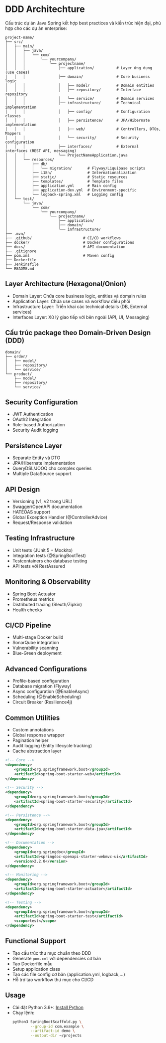 # DDD Architechture
Cấu trúc dự án Java Spring kết hợp best practices và kiến trúc hiện đại, phù hợp cho các dự án enterprise:

```
project-name/
├── src/
│   ├── main/
│   │   ├── java/
│   │   │   └── com/
│   │   │       └── yourcompany/
│   │   │           └── projectname/
│   │   │               ├── application/          # Layer ứng dụng (use cases)
│   │   │               ├── domain/               # Core business logic
│   │   │               │   ├── model/            # Domain entities
│   │   │               │   ├── repository/       # Interface repository
│   │   │               │   └── service/          # Domain services
│   │   │               ├── infrastructure/       # Technical implementation
│   │   │               │   ├── config/           # Configuration classes
│   │   │               │   ├── persistence/      # JPA/Hibernate implementation
│   │   │               │   ├── web/              # Controllers, DTOs, Mappers
│   │   │               │   └── security/         # Security configuration
│   │   │               ├── interfaces/           # External interfaces (REST API, messaging)
│   │   │               └── ProjectNameApplication.java
│   │   └── resources/
│   │       ├── db/
│   │       │   └── migration/       # Flyway/Liquibase scripts
│   │       ├── i18n/                # Internationalization
│   │       ├── static/              # Static resources
│   │       ├── templates/           # Template files
│   │       ├── application.yml      # Main config
│   │       ├── application-dev.yml  # Environment-specific
│   │       └── logback-spring.xml   # Logging config
│   └── test/
│       └── java/
│           └── com/
│               └── yourcompany/
│                   └── projectname/
│                       ├── application/
│                       ├── domain/
│                       └── infrastructure/
├── .mvn/
├── .github/                       # CI/CD workflows
├── docker/                        # Docker configurations
├── docs/                          # API documentation
├── .gitignore
├── pom.xml                        # Maven config
├── Dockerfile
├── Jenkinsfile
└── README.md
```

## Layer Architecture (Hexagonal/Onion)
+ Domain Layer: Chứa core business logic, entities và domain rules
+ Application Layer: Chứa use cases và workflow điều phối
+ Infrastructure Layer: Triển khai các technical details (DB, External services)
+ Interfaces Layer: Xử lý giao tiếp với bên ngoài (API, UI, Messaging)
## Cấu trúc package theo Domain-Driven Design (DDD)
```
domain/
├── order/
│   ├── model/
│   ├── repository/
│   └── service/
└── product/
    ├── model/
    ├── repository/
    └── service/
```
## Security Configuration
+ JWT Authentication
+ OAuth2 Integration
+ Role-based Authorization
+ Security Audit logging
## Persistence Layer
+ Separate Entity và DTO
+ JPA/Hibernate implementation
+ QueryDSL/JOOQ cho complex queries
+ Multiple DataSource support
## API Design
+ Versioning (v1, v2 trong URL)
+ Swagger/OpenAPI documentation
+ HATEOAS support
+ Global Exception Handler (@ControllerAdvice)
+ Request/Response validation
## Testing Infrastructure
+ Unit tests (JUnit 5 + Mockito)
+ Integration tests (@SpringBootTest)
+ Testcontainers cho database testing
+ API tests với RestAssured
## Monitoring & Observability
+ Spring Boot Actuator
+ Prometheus metrics
+ Distributed tracing (Sleuth/Zipkin)
+ Health checks
## CI/CD Pipeline
+ Multi-stage Docker build
+ SonarQube integration
+ Vulnerability scanning
+ Blue-Green deployment
## Advanced Configurations
+ Profile-based configuration
+ Database migration (Flyway)
+ Async configuration (@EnableAsync)
+ Scheduling (@EnableScheduling)
+ Circuit Breaker (Resilience4j)
## Common Utilities
+ Custom annotations
+ Global response wrapper
+ Pagination helper
+ Audit logging (Entity lifecycle tracking)
+ Cache abstraction layer

```xml
<!-- Core -->
<dependency>
    <groupId>org.springframework.boot</groupId>
    <artifactId>spring-boot-starter-web</artifactId>
</dependency>

<!-- Security -->
<dependency>
    <groupId>org.springframework.boot</groupId>
    <artifactId>spring-boot-starter-security</artifactId>
</dependency>

<!-- Persistence -->
<dependency>
    <groupId>org.springframework.boot</groupId>
    <artifactId>spring-boot-starter-data-jpa</artifactId>
</dependency>

<!-- Documentation -->
<dependency>
    <groupId>org.springdoc</groupId>
    <artifactId>springdoc-openapi-starter-webmvc-ui</artifactId>
    <version>2.2.0</version>
</dependency>

<!-- Monitoring -->
<dependency>
    <groupId>org.springframework.boot</groupId>
    <artifactId>spring-boot-starter-actuator</artifactId>
</dependency>

<!-- Testing -->
<dependency>
    <groupId>org.springframework.boot</groupId>
    <artifactId>spring-boot-starter-test</artifactId>
    <scope>test</scope>
</dependency>
```

## Functional Support
+ Tạo cấu trúc thư mục chuẩn theo DDD
+ Generate `pom.xml` với dependencies cơ bản
+ Tạo Dockerfile mẫu
+ Setup application class
+ Tạo các file config cơ bản (application.yml, logback,...)
+ Hỗ trợ tạo workflow thư mục cho CI/CD
## Usage
+ Cài đặt Python 3.6+: [Install Python](../PythonScript/README.md)
+ Chạy lệnh:
    ```bash
    python3 SpringBootScaffold.py \
            --group-id com.example \
            --artifact-id demo \
            --output-dir ~/projects
    ```






